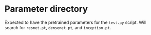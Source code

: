 # Parameter directory
Expected to have the pretrained parameters for the `test.py` script. Will search for `resnet.pt`, `densenet.pt`, and `inception.pt`.
